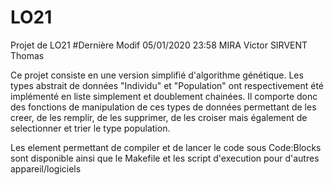 # LO21
Projet de LO21  #Dernière Modif 05/01/2020  23:58
MIRA Victor SIRVENT Thomas

Ce projet consiste en une version simplifié d'algorithme génétique.
Les types abstrait de données "Individu" et "Population" ont respectivement été implémenté en liste simplement et doublement chainées.
Il comporte donc des fonctions de manipulation de ces types de données permettant de les creer, de les remplir, de les supprimer, de les croiser mais également de selectionner et trier le type population.

Les element permettant de compiler et de lancer le code sous Code:Blocks sont disponible ainsi que le Makefile et les script d'execution pour d'autres appareil/logiciels
